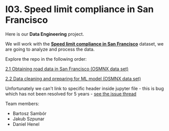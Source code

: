 # I03. Speed limit compliance in San Francisco






Here is our **Data Engineering** project.

We will work with the **[Speed limit compliance in San Francisco](https://data.sfgov.org/Public-Safety/San-Francisco-Speed-Limit-Compliance/mfjz-pnye)** dataset, we are going to analyze and process the data.

Explore the repo in the following order:

[ 2.1 Obtaining road data in San Francisco (OSMNX data set)](2.Data&#32;processing.ipynb#2.1_obtaining_road_data_in_san_francisco_(osmnx_data_set))

[ 2.2 Data cleaning and preparing for ML model (OSMNX data set)](2.Data&#32;processing.ipynb#2.2_data_cleaning_and_preparing_for_ML_model_(osmnx_data_set))

Unfortunately we can't link to specific header inside jupyter file - this is bug which has not been resolved for 5 years - [see the issue thread](https://gitlab.com/gitlab-org/gitlab/-/issues/18269)

Team members:
- Bartosz Sambór
- Jakub Szpunar
- Daniel Henel
